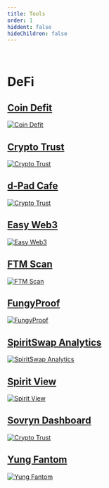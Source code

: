 ```yaml
---
title: Tools
order: 1
hiddent: false
hideChildren: false
---
```


&nbsp;
# DeFi

## [Coin Defit](/docs/project-showcase/tools/coindefit/)
[![Coin Defit](/static/images/project-showcase/banners/coin-defit.png)](/docs/project-showcase/tools/coindefit/)

## [Crypto Trust](/docs/project-showcase/tools/crypto-trust/)
[![Crypto Trust](/static/images/project-showcase/banners/Crypto-Trust.png)](/docs/project-showcase/tools/crypto-trust/)

## [d-Pad Cafe](/docs/project-showcase/tools/dpad-cafe/)
[![Crypto Trust](/static/images/project-showcase/banners/dpad-cafe.png)](/docs/project-showcase/tools/dpad-cafe/)

## [Easy Web3](/docs/project-showcase/tools/easyweb3/)
[![Easy Web3](/static/images/project-showcase/banners/web3.png)](/docs/project-showcase/tools/easyweb3/)

## [FTM Scan](/docs/project-showcase/tools/ftm-scan/)
[![FTM Scan](/static/images/project-showcase/banners/ftm-scan.png)](/docs/project-showcase/tools/ftm-scan/)

## [FungyProof](/docs/project-showcase/tools/fungyproof/)
[![FungyProof](/static/images/project-showcase/banners/fungyproof.png)](/docs/project-showcase/tools/fungyproof/)

## [SpiritSwap Analytics](/docs/project-showcase/tools/spiritswap-analytics/)
[![SpiritSwap Analytics](/static/images/project-showcase/banners/spiritswap-analytics.png)](/docs/project-showcase/tools/spiritswap-analytics/)

## [Spirit View](/docs/project-showcase/tools/spirit-view/)
[![Spirit View](/static/images/project-showcase/banners/spirit-view.png)](/docs/project-showcase/tools/spirit-view/)

## [Sovryn Dashboard](/docs/project-showcase/tools/sovryn-dashboard/)
[![Crypto Trust](/static/images/project-showcase/banners/Sovryn-Dashboard.png)](/docs/project-showcase/tools/sovryn-dashboard/)

## [Yung Fantom](/docs/project-showcase/tools/yung-fantom/)
[![Yung Fantom](/static/images/project-showcase/banners/yung-fantom.png)](/docs/project-showcase/tools/yung-fantom/)
